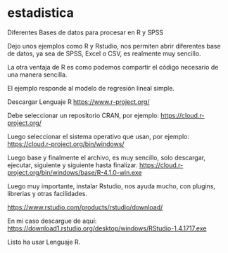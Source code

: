 # estadistica
Diferentes Bases de datos para procesar en R y SPSS

Dejo unos ejemplos como R y Rstudio, nos permiten abrir diferentes base de datos, ya sea de SPSS, Excel o CSV, es realmente muy sencillo.

La otra ventaja de R es como podemos compartir el código necesario de una manera sencilla.

El ejemplo responde al modelo de regresión lineal simple.

Descargar Lenguaje R
https://www.r-project.org/

Debe seleccionar un repositorio CRAN, por ejemplo:
https://cloud.r-project.org/

Luego seleccionar el sistema operativo que usan, por ejemplo:
https://cloud.r-project.org/bin/windows/

Luego base y finalmente el archivo, es muy sencillo, solo descargar, ejecutar, siguiente y siguiente hasta finalizar.
https://cloud.r-project.org/bin/windows/base/R-4.1.0-win.exe

Luego muy importante, instalar Rstudio, nos ayuda mucho, con plugins, librerias y otras facilidades.

https://www.rstudio.com/products/rstudio/download/

En mi caso descargue de aquí: https://download1.rstudio.org/desktop/windows/RStudio-1.4.1717.exe

Listo ha usar Lenguaje R.
